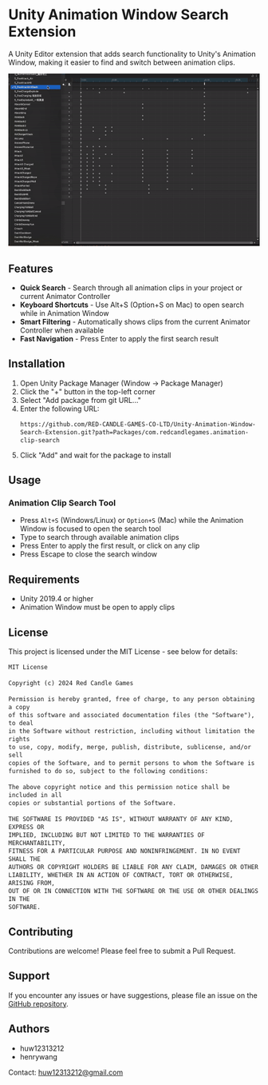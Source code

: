 # Unity Animation Window Search Extension

A Unity Editor extension that adds search functionality to Unity's Animation Window, making it easier to find and switch between animation clips.

![Animation Clip Search Demo](Documentation/demo.gif)

## Features

- **Quick Search** - Search through all animation clips in your project or current Animator Controller
- **Keyboard Shortcuts** - Use Alt+S (Option+S on Mac) to open search while in Animation Window
- **Smart Filtering** - Automatically shows clips from the current Animator Controller when available
- **Fast Navigation** - Press Enter to apply the first search result

## Installation

1. Open Unity Package Manager (Window → Package Manager)
2. Click the "+" button in the top-left corner
3. Select "Add package from git URL..."
4. Enter the following URL:
   ```
   https://github.com/RED-CANDLE-GAMES-CO-LTD/Unity-Animation-Window-Search-Extension.git?path=Packages/com.redcandlegames.animation-clip-search
   ```
5. Click "Add" and wait for the package to install

## Usage

### Animation Clip Search Tool
- Press `Alt+S` (Windows/Linux) or `Option+S` (Mac) while the Animation Window is focused to open the search tool
- Type to search through available animation clips
- Press Enter to apply the first result, or click on any clip
- Press Escape to close the search window

## Requirements

- Unity 2019.4 or higher
- Animation Window must be open to apply clips

## License

This project is licensed under the MIT License - see below for details:

```
MIT License

Copyright (c) 2024 Red Candle Games

Permission is hereby granted, free of charge, to any person obtaining a copy
of this software and associated documentation files (the "Software"), to deal
in the Software without restriction, including without limitation the rights
to use, copy, modify, merge, publish, distribute, sublicense, and/or sell
copies of the Software, and to permit persons to whom the Software is
furnished to do so, subject to the following conditions:

The above copyright notice and this permission notice shall be included in all
copies or substantial portions of the Software.

THE SOFTWARE IS PROVIDED "AS IS", WITHOUT WARRANTY OF ANY KIND, EXPRESS OR
IMPLIED, INCLUDING BUT NOT LIMITED TO THE WARRANTIES OF MERCHANTABILITY,
FITNESS FOR A PARTICULAR PURPOSE AND NONINFRINGEMENT. IN NO EVENT SHALL THE
AUTHORS OR COPYRIGHT HOLDERS BE LIABLE FOR ANY CLAIM, DAMAGES OR OTHER
LIABILITY, WHETHER IN AN ACTION OF CONTRACT, TORT OR OTHERWISE, ARISING FROM,
OUT OF OR IN CONNECTION WITH THE SOFTWARE OR THE USE OR OTHER DEALINGS IN THE
SOFTWARE.
```

## Contributing

Contributions are welcome! Please feel free to submit a Pull Request.

## Support

If you encounter any issues or have suggestions, please file an issue on the [GitHub repository](https://github.com/RED-CANDLE-GAMES-CO-LTD/Unity-Animation-Window-Search-Extension/issues).

## Authors

- huw12313212
- henrywang

Contact: huw12313212@gmail.com